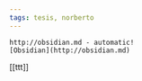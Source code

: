 ```yaml
---
tags: tesis, norberto
---
```


	http://obsidian.md - automatic!
	[Obsidian](http://obsidian.md)
[[ttt]]

